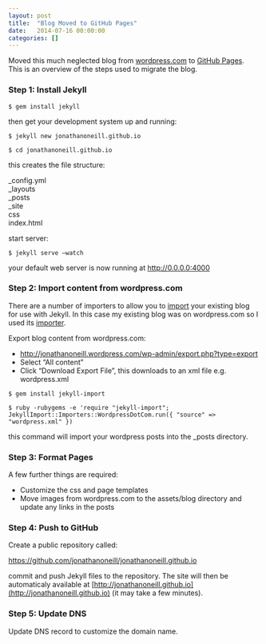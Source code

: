 ```yaml
---
layout: post
title:  "Blog Moved to GitHub Pages"
date:   2014-07-16 00:00:00
categories: []
---
```


Moved this much neglected blog from [wordpress.com](http://wordpress.com/) to [GitHub Pages](https://pages.github.com/). This is an overview of the steps used to migrate the blog.

### Step 1: Install Jekyll

`$ gem install jekyll`

then get your development system up and running:

`$ jekyll new jonathanoneill.github.io`

`$ cd jonathanoneill.github.io`

this creates the file structure:

_config.yml<br>
_layouts<br>
_posts<br>
_site<br>
css<br>
index.html

start server:

`$ jekyll serve —watch`

your default web server is now running at http://0.0.0.0:4000

### Step 2: Import content from wordpress.com

There are a number of importers to allow you to [import](http://import.jekyllrb.com) your existing blog for use with Jekyll. In this case my existing blog was on wordpress.com so I used its [importer](http://import.jekyllrb.com/docs/wordpressdotcom/).

Export blog content from wordpress.com:

*   http://jonathanoneill.wordpress.com/wp-admin/export.php?type=export
*   Select “All content"
*   Click “Download Export File”, this downloads to an xml file e.g. wordpress.xml

`$ gem install jekyll-import`

`$ ruby -rubygems -e 'require "jekyll-import";
    JekyllImport::Importers::WordpressDotCom.run({
      "source" => "wordpress.xml"
    })`

this command will import your wordpress posts into the _posts directory.

### Step 3: Format Pages

A few further things are required:

*   Customize the css and page templates
*   Move images from wordpress.com to the assets/blog directory and update any links in the posts

### Step 4: Push to GitHub

Create a public repository called:

https://github.com/jonathanoneill/jonathanoneill.github.io

commit and push Jekyll files to the repository. The site will then be automaticaly available at [http://jonathanoneill.github.io](http://jonathanoneill.github.io) (it may take a few minutes).

### Step 5: Update DNS

Update DNS record to customize the domain name.